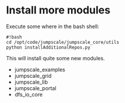 Install more modules
====================

Execute some where in the bash shell:

```shell
#!bash
cd /opt/code/jumpscale/jumpscale_core/utils
python installAdditionalRepos.py
```

This will install quite some new modules.

-   jumpscale\_examples
-   jumpscale\_grid
-   jumpscale\_lib
-   jumpscale\_portal
-   dfs\_io\_core

